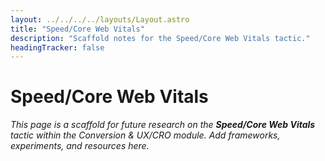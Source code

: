 ```yaml
---
layout: ../../../../layouts/Layout.astro
title: "Speed/Core Web Vitals"
description: "Scaffold notes for the Speed/Core Web Vitals tactic."
headingTracker: false
---
```

# Speed/Core Web Vitals

_This page is a scaffold for future research on the **Speed/Core Web Vitals** tactic within the Conversion & UX/CRO module. Add frameworks, experiments, and resources here._
